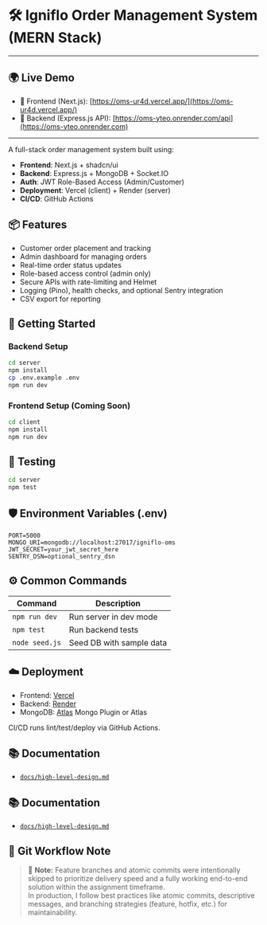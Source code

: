 # 🛠️ Igniflo Order Management System (MERN Stack)

---

## 🌍 Live Demo

- 🔗 Frontend (Next.js): [https://oms-ur4d.vercel.app/](https://oms-ur4d.vercel.app/)
- 🔗 Backend (Express.js API): [https://oms-yteo.onrender.com/api](https://oms-yteo.onrender.com)

---

A full-stack order management system built using:

- **Frontend**: Next.js + shadcn/ui
- **Backend**: Express.js + MongoDB + Socket.IO
- **Auth**: JWT Role-Based Access (Admin/Customer)
- **Deployment**: Vercel (client) + Render (server)
- **CI/CD**: GitHub Actions

## 📦 Features

- Customer order placement and tracking
- Admin dashboard for managing orders
- Real-time order status updates
- Role-based access control (admin only)
- Secure APIs with rate-limiting and Helmet
- Logging (Pino), health checks, and optional Sentry integration
- CSV export for reporting

## 🚀 Getting Started

### Backend Setup

```bash
cd server
npm install
cp .env.example .env
npm run dev
```

### Frontend Setup (Coming Soon)

```bash
cd client
npm install
npm run dev
```

## 🧪 Testing

```bash
cd server
npm test
```

## 🛡️ Environment Variables (.env)

```env
PORT=5000
MONGO_URI=mongodb://localhost:27017/igniflo-oms
JWT_SECRET=your_jwt_secret_here
SENTRY_DSN=optional_sentry_dsn
```

## ⚙️ Common Commands

| Command             | Description              |
|---------------------|--------------------------|
| `npm run dev`       | Run server in dev mode   |
| `npm test`          | Run backend tests        |
| `node seed.js`      | Seed DB with sample data |

## ☁️ Deployment

- Frontend: [Vercel](https://vercel.com)
- Backend: [Render](https://render.com/)
- MongoDB: [Atlas](https://www.mongodb.com/cloud/atlas) Mongo Plugin or Atlas

CI/CD runs lint/test/deploy via GitHub Actions.

## 📚 Documentation

- [`docs/high-level-design.md`](./docs/high-level-design.md)

## 📚 Documentation

- [`docs/high-level-design.md`](./docs/high-level-design.md)

## 🧠 Git Workflow Note

> 🔧 **Note:** Feature branches and atomic commits were intentionally skipped to prioritize delivery speed and a fully working end-to-end solution within the assignment timeframe.  
> In production, I follow best practices like atomic commits, descriptive messages, and branching strategies (feature, hotfix, etc.) for maintainability.
